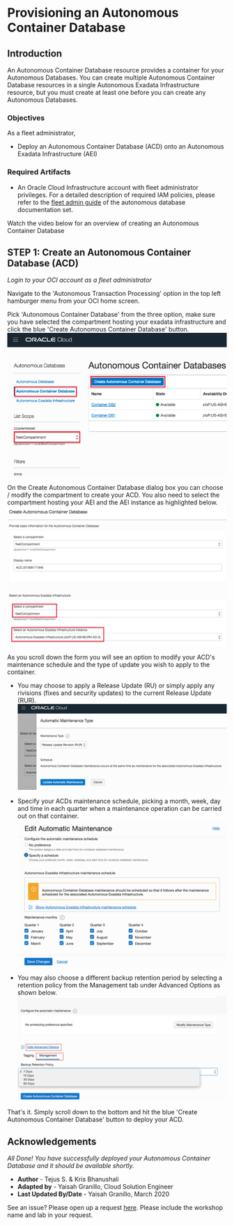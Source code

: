 # Provisioning an Autonomous Container Database

## Introduction
An Autonomous Container Database resource provides a container for your Autonomous Databases. You can create multiple Autonomous Container Database resources in a single Autonomous Exadata Infrastructure resource, but you must create at least one before you can create any Autonomous Databases.

### Objectives

As a fleet administrator,
- Deploy an Autonomous Container Database (ACD) onto an Autonomous Exadata Infrastructure (AEI)

### Required Artifacts

- An Oracle Cloud Infrastructure account with fleet administrator privileges. For a detailed description of required IAM policies, please refer to the [fleet admin guide](https://docs.oracle.com/en/cloud/paas/atp-cloud/atpfg/index.html) of the autonomous database documentation set.

Watch the video below for an overview of creating an Autonomous Container Database

[](youtube:IAjCCZUO67M)

## STEP 1: Create an Autonomous Container Database (ACD)

*Login to your OCI account as a fleet administrator*

Navigate to the 'Autonomous Transaction Processing' option in the top left hamburger menu from your OCI home screen.

Pick 'Autonomous Container Database' from the three option, make sure you have selected the compartment hosting your exadata infrastructure and click the blue 'Create Autonomous Container Database' button.
    ![create_acd](./images/create_acd.png " ")

On the Create Autonomous Container Database dialog box you can choose / modify the compartment to create your ACD. You also need to select the compartment hosting your AEI and the AEI instance as highlighted below.
    ![create_acd2](./images/create_acd2.png " ")

As you scroll down the form you will see an option to modify your ACD's maintenance schedule and the type of update you wish to apply to the container. 

- You may choose to apply a Release Update (RU) or simply apply any rivisions (fixes and security updates) to the current Release Update (RUR).
    ![create_acd3](./images/create_acd3.png " ")

- Specify your ACDs maintenance schedule, picking a month, week, day and time in each quarter when a maintenance operation can be carried out on that container.
    ![create_acd4](./images/create_acd4.png " ")

- You may also choose a different backup retention period by selecting a retention policy from the Management tab under Advanced Options as shown below.
    ![retention-policy](./images/retention-policy.png " ")


That's it. Simply scroll down to the bottom and hit the blue 'Create Autonomous Container Database' button to deploy your ACD.

## Acknowledgements

*All Done! You have successfully deployed your Autonomous Container Database and it should be available shortly.*

- **Author** - Tejus S. & Kris Bhanushali
- **Adapted by** -  Yaisah Granillo, Cloud Solution Engineer
- **Last Updated By/Date** - Yaisah Granillo, March 2020

See an issue?  Please open up a request [here](https://github.com/oracle/learning-library/issues).   Please include the workshop name and lab in your request. 
